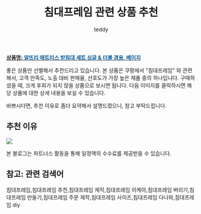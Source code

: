 ﻿---
layout: post
title:  "침대프레임 관련 상품 추천"
author: teddy
categories: [ 가구/인테리어 ]
tags: [침대프레임,침대프레임 추천,침대프레임 제작,침대프레임 이케아,침대프레임 버리기,침대프레임 만들기,침대프레임 주문 제작,침대프레임 사이즈,침대프레임 다나와,침대프레임 diy]
image: https://static.coupangcdn.com/image/retail/images/2020/03/27/20/2/d8629a4e-b597-4bca-a95c-74013a11d2b4.jpg 
description: "쿠팡에서 침대프레임 관련 상품으로 가장 고객 선호도가 높은 제품 중 하나입니다."
---

<a href="https://link.coupang.com/re/AFFSDP?lptag=AF5385349&pageKey=1430679804&itemId=2471593370&vendorItemId=76174172933&traceid=V0-153-c0f36aa982254895"><b>상품명: <font color='#01579B'>알뜨리 매트리스 받침대 세트 싱글 & 더블 겸용, 베이지</font></b></a>

좋은 상품만 선별해서 추천드리고 있습니다.
본 상품은 쿠팡에서 "침대프레임" 와 관련해서, 고객 만족도, 노출 대비 판매율, 선호도가 가장 높은 제품 중의 하나입니다.
구매하셨을 때, 크게 후회가 되지 않을 상품으로 보시면 됩니다. 
다음 이미지를 클릭하시면 해당 상품에 대한 상세 내용을 보실 수 있습니다.

바쁘시다면, 추천 이유로 좀더 요약해서 설명드렸으니, 참고 부탁드립니다.

## 추천 이유 

<a href="https://link.coupang.com/re/AFFSDP?lptag=AF5385349&pageKey=1430679804&itemId=2471593370&vendorItemId=76174172933&traceid=V0-153-c0f36aa982254895"><img src="https://thumbnail7.coupangcdn.com/thumbnails/remote/q89/image/vendor_inventory/d406/22f7ce812afd455fb1addf48708d6e1a1078dd23af57dbfca3661214576e.jpg"></a> 

본 블로그는 파트너스 활동을 통해 일정액의 수수료를 제공받을 수 있습니다.

## 참고: 관련 검색어    
침대프레임,침대프레임 추천,침대프레임 제작,침대프레임 이케아,침대프레임 버리기,침대프레임 만들기,침대프레임 주문 제작,침대프레임 사이즈,침대프레임 다나와,침대프레임 diy
